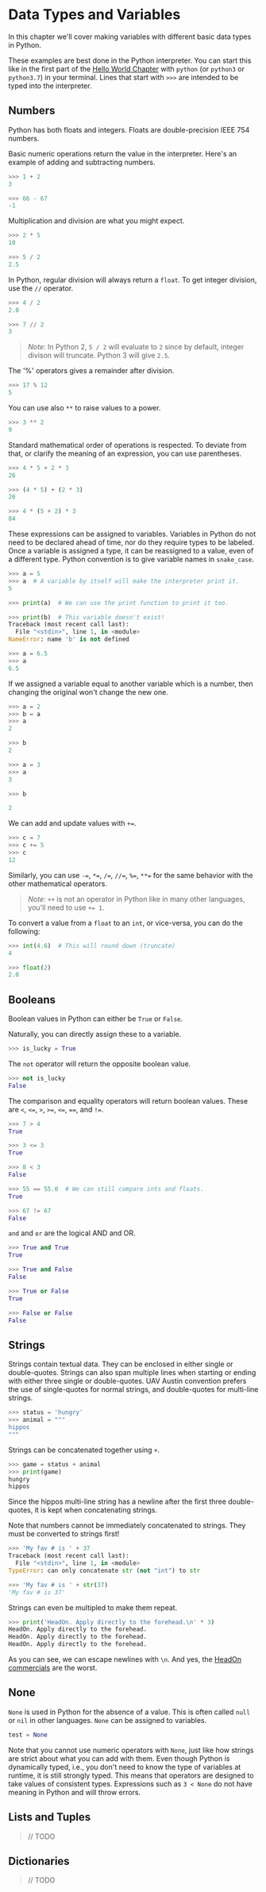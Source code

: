 # Data Types and Variables

In this chapter we'll cover making variables with different basic data types in
Python.

These examples are best done in the Python interpreter. You can start this like
in the first part of the
[Hello World Chapter](../getting-started/hello-world.md) with `python` (or
`python3` or `python3.7`) in your terminal. Lines that start with `>>>` are
intended to be typed into the interpreter.

## Numbers

Python has both floats and integers. Floats are double-precision IEEE 754
numbers.

Basic numeric operations return the value in the interpreter. Here's an example
of adding and subtracting numbers.

```python
>>> 1 + 2
3

>>> 66 - 67
-1
```

Multiplication and division are what you might expect.

```python
>>> 2 * 5
10

>>> 5 / 2
2.5
```

In Python, regular division will always return a `float`. To get integer
division, use the `//` operator.

```python
>>> 4 / 2
2.0

>>> 7 // 2
3
```

> *Note*: In Python 2, `5 / 2` will evaluate to `2` since by default, integer
> divison will truncate. Python 3 will give `2.5`.

The '%' operators gives a remainder after division.

```python
>>> 17 % 12
5
```

You can use also `**` to raise values to a power.

```python
>>> 3 ** 2
9
```

Standard mathematical order of operations is respected. To deviate from that,
or clarify the meaning of an expression, you can use parentheses.

```python
>>> 4 * 5 + 2 * 3
26

>>> (4 * 5) + (2 * 3)
26

>>> 4 * (5 + 2) * 3
84
```

These expressions can be assigned to variables. Variables in Python do not need
to be declared ahead of time, nor do they require types to be labeled. Once a
variable is assigned a type, it can be reassigned to a value, even of a
different type. Python convention is to give variable names in `snake_case`.

```python
>>> a = 5
>>> a  # A variable by itself will make the interpreter print it.
5

>>> print(a)  # We can use the print function to print it too.

>>> print(b)  # This variable doesn't exist!
Traceback (most recent call last):
  File "<stdin>", line 1, in <module>
NameError: name 'b' is not defined

>>> a = 6.5
>>> a
6.5
```

If we assigned a variable equal to another variable which is a number, then
changing the original won't change the new one.

```python
>>> a = 2
>>> b = a
>>> a
2

>>> b
2

>>> a = 3
>>> a
3

>>> b

2
```

We can add and update values with `+=`.

```python
>>> c = 7
>>> c += 5
>>> c
12
```

Similarly, you can use `-=`, `*=`, `/=`, `//=`, `%=`, `**=` for the same
behavior with the other mathematical operators. 

> *Note:* `++` is not an operator in Python like in many other languages,
> you'll need to use `+= 1`.

To convert a value from a `float` to an `int`, or vice-versa, you can do the
following:

```python
>>> int(4.6)  # This will round down (truncate)
4

>>> float(2)
2.0
```

## Booleans

Boolean values in Python can either be `True` or `False`.

Naturally, you can directly assign these to a variable.

```python
>>> is_lucky = True
```

The `not` operator will return the opposite boolean value.

```python
>>> not is_lucky
False
```

The comparison and equality operators will return boolean values. These are
`<`, `<=`, `>`, `>=`, `<=`, `==`, and `!=`.

```python
>>> 7 > 4
True

>>> 3 <= 3
True

>>> 8 < 3
False

>>> 55 == 55.0  # We can still compare ints and floats.
True

>>> 67 != 67
False
```

`and` and `or` are the logical AND and OR.

```python
>>> True and True
True

>>> True and False
False

>>> True or False
True

>>> False or False
False
```

## Strings

Strings contain textual data. They can be enclosed in either single or
double-quotes. Strings can also span multiple lines when starting or ending
with either three single or double-quotes. UAV Austin convention prefers the
use of single-quotes for normal strings, and double-quotes for multi-line
strings.

```python
>>> status = 'hungry'
>>> animal = """
hippos
"""
```

Strings can be concatenated together using `+`.

```python
>>> game = status + animal
>>> print(game)
hungry
hippos
```

Since the hippos multi-line string has a newline after the first three
double-quotes, it is kept when concatenating strings.

Note that numbers cannot be immediately concatenated to strings. They must be
converted to strings first!

```python
>>> 'My fav # is ' + 37
Traceback (most recent call last):
  File "<stdin>", line 1, in <module>
TypeError: can only concatenate str (not "int") to str

>>> 'My fav # is ' + str(37)
'My fav # is 37'
```

Strings can even be multipled to make them repeat.

```python
>>> print('HeadOn. Apply directly to the forehead.\n' * 3)
HeadOn. Apply directly to the forehead.
HeadOn. Apply directly to the forehead.
HeadOn. Apply directly to the forehead.
```

As you can see, we can escape newlines with `\n`. And yes, the
[HeadOn commercials](https://www.youtube.com/watch?v=Is3icfcbmbs) are the
worst.

## None

`None` is used in Python for the absence of a value. This is often called
`null` or `nil` in other languages. `None` can be assigned to variables.

```python
test = None
```

Note that you cannot use numeric operators with `None`, just like how strings
are strict about what you can add with them. Even though Python is dynamically
typed, i.e., you don't need to know the type of variables at runtime, it is
still strongly typed. This means that operators are designed to take values of
consistent types. Expressions such as `3 < None` do not have meaning in Python
and will throw errors.

## Lists and Tuples

> // TODO

## Dictionaries

> // TODO
